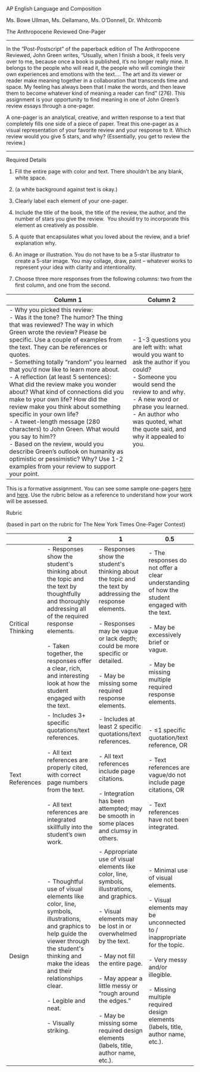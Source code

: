 AP English Language and Composition

Ms. Bowe Ullman, Ms. Dellamano, Ms. O’Donnell, Dr. Whitcomb

The Anthropocene Reviewed One-Pager 

---

In the “Post-Postscript” of the paperback edition of The Anthropocene Reviewed, John Green writes, “Usually, when I finish a book, it feels very over to me, because once a book is published, it’s no longer really mine. It belongs to the people who will read it, the people who will comingle their own experiences and emotions with the text…. The art and its viewer or reader make meaning together in a collaboration that transcends time and space. My feeling has always been that I make the words, and then leave them to become whatever kind of meaning a reader can find” (276). This assignment is your opportunity to find meaning in one of John Green’s review essays through a one-pager. 

A one-pager is an analytical, creative, and written response to a text that completely fills one side of a piece of paper. Treat this one-pager as a visual representation of your favorite review and your response to it. Which review would you give 5 stars, and why? (Essentially, you get to review the review.) 

---

Required Details

1. Fill the entire page with color and text. There shouldn’t be any blank, white space. 
    
1. (a white background against text is okay.)
    
3. Clearly label each element of your one-pager.
    
4. Include the title of the book, the title of the review, the author, and the number of stars you give the review.  You should try to incorporate this element as creatively as possible. 
    
5. A quote that encapsulates what you loved about the review, and a brief explanation why.
    
6. An image or illustration. You do not have to be a 5-star illustrator to create a 5-star image. You may collage, draw, paint – whatever works to represent your idea with clarity and intentionality.
    
7. Choose three more responses from the following columns: two from the first column, and one from the second. 
    

| Column 1                                                                                                                                                                                                                                                                                                                                                                                                                                                                                                                                                                                                                                                                                                                                                                                                          | Column 2                                                                                                                                                                                                                                                            |
| ----------------------------------------------------------------------------------------------------------------------------------------------------------------------------------------------------------------------------------------------------------------------------------------------------------------------------------------------------------------------------------------------------------------------------------------------------------------------------------------------------------------------------------------------------------------------------------------------------------------------------------------------------------------------------------------------------------------------------------------------------------------------------------------------------------------- | ------------------------------------------------------------------------------------------------------------------------------------------------------------------------------------------------------------------------------------------------------------------- |
| - Why you picked this review: <br>- Was it the tone? The humor? The thing that was reviewed? The way in which Green wrote the review? Please be specific. Use a couple of examples from the text. They can be references or quotes. <br>- Something totally “random” you learned that you’d now like to learn more about. <br>- A reflection (at least 5 sentences): What did the review make you wonder about? What kind of connections did you make to your own life? How did the review make you think about something specific in your own life?<br>- A tweet-length message (280 characters) to John Green. What would you say to him??<br>- Based on the review, would you describe Green’s outlook on humanity as optimistic or pessimistic? Why? Use 1-2 examples from your review to support your point. | - 1-3 questions you are left with: what would you want to ask the author if you could? <br>- Someone you would send the review to and why. <br>- A new word or phrase you learned. <br>- An author who was quoted, what the quote said, and why it appealed to you. | 

  

This is a formative assignment. You can see some sample one-pagers [here](https://www.nytimes.com/2023/03/21/learning/thinking-made-visible-the-winners-of-our-one-pager-contest.html) and [here](https://ncte.org/blog/2018/11/the-magic-of-one-pagers/). Use the rubric below as a reference to understand how your work will be assessed.

  
Rubric

(based in part on the rubric for The New York Times One-Pager Contest)

|                   | 2                                                                                                                                                                                                                                                                                     | 1                                                                                                                                                                                                                                                                                                                                                                                  | 0.5                                                                                                                                                                                                                                                        |
| ----------------- | ------------------------------------------------------------------------------------------------------------------------------------------------------------------------------------------------------------------------------------------------------------------------------------- | ---------------------------------------------------------------------------------------------------------------------------------------------------------------------------------------------------------------------------------------------------------------------------------------------------------------------------------------------------------------------------------- | ---------------------------------------------------------------------------------------------------------------------------------------------------------------------------------------------------------------------------------------------------------- |
| Critical Thinking | - Responses show the student's thinking about the topic and the text by thoughtfully and thoroughly addressing all of the required response elements. <br>    <br>- Taken together, the responses offer a clear, rich, and interesting look at how the student engaged with the text. | - Responses show the student's thinking about the topic and the text by addressing the response elements.<br>    <br>- Responses may be vague or lack depth; could be more specific or detailed. <br>    <br>- May be missing some required response elements.                                                                                                                     | - The responses do not offer a clear understanding of how the student engaged with the text. <br>    <br>- May be excessively brief or vague. <br>    <br>- May be missing multiple required response elements.                                            |
| Text References   | - Includes 3+ specific quotations/text references. <br>    <br>- All text references are properly cited, with correct page numbers from the text. <br>    <br>- All text references are integrated skillfully into the student’s own work.                                            | - Includes at least 2 specific quotations/text references. <br>    <br>- All text references include page citations. <br>    <br>- Integration has been attempted; may be smooth in some places and clumsy in others.                                                                                                                                                              | - ≤1 specific quotation/text reference, OR<br>    <br>- Text references are vague/do not include page citations, OR <br>    <br>- Text references have not been integrated.                                                                                |
| Design            | - Thoughtful use of visual elements like color, line, symbols, illustrations, and graphics to help guide the viewer through the student's thinking and make the ideas and their relationships clear. <br>    <br>- Legible and neat. <br>    <br>- Visually striking.                 | - Appropriate use of visual elements like color, line, symbols, illustrations, and graphics. <br>    <br>- Visual elements may be lost in or overwhelmed by the text.<br>    <br>- May not fill the entire page.<br>    <br>- May appear a little messy or “rough around the edges.”<br>    <br>- May be missing some required design elements (labels, title, author name, etc.). | - Minimal use of visual elements.<br>    <br>- Visual elements may be unconnected to / inappropriate for the topic. <br>    <br>- Very messy and/or illegible. <br>    <br>- Missing multiple required design elements (labels, title, author name, etc.). |